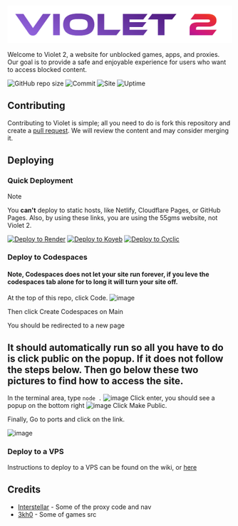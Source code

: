 ![image](https://github.com/Stari-Div/Violet2/blob/main/markdown/v2.png?raw=true)

Welcome to Violet 2, a website for unblocked games, apps, and proxies. Our goal is to provide a safe and enjoyable experience for users who want to access blocked content.

![GitHub repo size](https://img.shields.io/github/repo-size/Stari-Div/Violet2)
![Commit](https://img.shields.io/github/commit-activity/w/Stari-Div/Violet2)
![Site](https://img.shields.io/website?url=https%3A%2F%2F55gms.com)
![Uptime](https://img.shields.io/uptimerobot/ratio/7/m793507060-97e6bef63b62591b668ced4f)

## Contributing

Contributing to Violet is simple; all you need to do is fork this repository and create a [pull request](https://docs.github.com/en/pull-requests/collaborating-with-pull-requests/proposing-changes-to-your-work-with-pull-requests/creating-a-pull-request). We will review the content and may consider merging it.

## Deploying

### Quick Deployment

> [!NOTE]
> You **can't** deploy to static hosts, like Netlify, Cloudflare Pages, or GitHub Pages. Also, by using these links, you are using the 55gms website, not Violet 2.

[![Deploy to Render](https://binbashbanana.github.io/deploy-buttons/buttons/remade/render.svg)](https://render.com/deploy?repo=https://github.com/55gms/55GMS)
[![Deploy to Koyeb](https://binbashbanana.github.io/deploy-buttons/buttons/remade/koyeb.svg)](https://app.koyeb.com/deploy?type=git&repository=github.com/55gms/55GMS&branch=main&name=55gms)
[![Deploy to Cyclic](https://binbashbanana.github.io/deploy-buttons/buttons/remade/cyclic.svg)](https://app.cyclic.sh/api/app/deploy/55gms/55GMS)

### Deploy to Codespaces

#### Note, Codespaces does not let your site run forever, if you leve the codespaces tab alone for to long it will turn your site off.

At the top of this repo, click Code.
![image](https://github.com/user-attachments/assets/f39210a7-33a2-4ee8-b8da-97a894ddbf03)

Then click Create Codespaces on Main

You should be redirected to a new page

## It should automatically run so all you have to do is click public on the popup. If it does not follow the steps below. Then go below these two pictures to find how to access the site.

In the terminal area, type `node .`
![image](https://github.com/user-attachments/assets/ef75f5f1-e551-4332-8e60-7e4c8a2b563f)
Click enter, you should see a popup on the bottom right
![image](https://github.com/user-attachments/assets/7ebef636-6cde-474e-9ccc-b93f32906fe3)
Click Make Public.

Finally, Go to ports and click on the link.

![image](https://github.com/user-attachments/assets/38b12552-aedb-442e-93c9-d2cda4904e49)

### Deploy to a VPS

Instructions to deploy to a VPS can be found on the wiki, or <a href='https://github.com/55gms/55GMS/wiki'>here</a>

## Credits

- [Interstellar](https://github.com/UseInterstellar/Interstellar) - Some of the proxy code and nav
- [3kh0](https://gitlab.com/3kh0/3kh0-assets) - Some of games src
